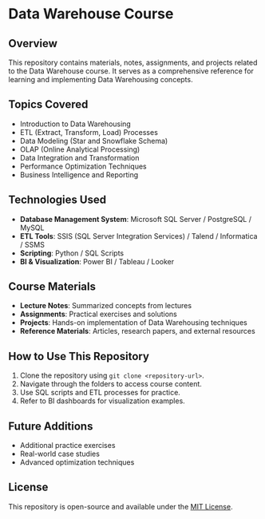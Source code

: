 # Data Warehouse Course 

## Overview
This repository contains materials, notes, assignments, and projects related to the Data Warehouse course. It serves as a comprehensive reference for learning and implementing Data Warehousing concepts.

## Topics Covered
- Introduction to Data Warehousing
- ETL (Extract, Transform, Load) Processes
- Data Modeling (Star and Snowflake Schema)
- OLAP (Online Analytical Processing)
- Data Integration and Transformation
- Performance Optimization Techniques
- Business Intelligence and Reporting

## Technologies Used
- **Database Management System**: Microsoft SQL Server / PostgreSQL / MySQL
- **ETL Tools**: SSIS (SQL Server Integration Services) / Talend / Informatica / SSMS
- **Scripting**: Python / SQL Scripts
- **BI & Visualization**: Power BI / Tableau / Looker

## Course Materials
- **Lecture Notes**: Summarized concepts from lectures
- **Assignments**: Practical exercises and solutions
- **Projects**: Hands-on implementation of Data Warehousing techniques
- **Reference Materials**: Articles, research papers, and external resources

## How to Use This Repository
1. Clone the repository using `git clone <repository-url>`.
2. Navigate through the folders to access course content.
3. Use SQL scripts and ETL processes for practice.
4. Refer to BI dashboards for visualization examples.

## Future Additions
- Additional practice exercises
- Real-world case studies
- Advanced optimization techniques
## License
This repository is open-source and available under the [MIT License](LICENSE).

